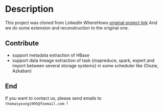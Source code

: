 # Description
This project was cloned from LinkedIn WhereHows [original project link](https://github.com/linkedin/WhereHows/)
And we do some extension and reconstruction to the original one.

## Contribute
* support metadata extraction of HBase
* support data lineage extraction of task {mapreduce, spark, expert and import between several storage systems} in some scheduler like (Oozie, Azkaban)

## End
If you want to contact us, please send emails to `thomasyoung1995@foxmail.com `!
